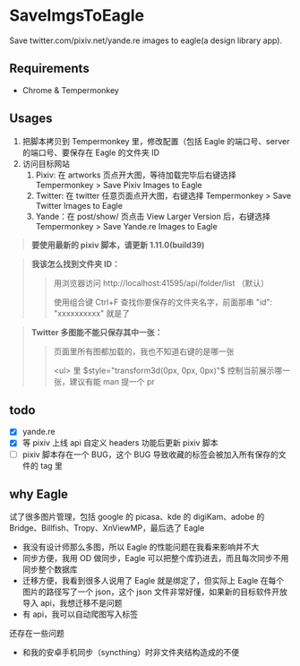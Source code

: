 # SaveImgsToEagle

Save twitter.com/pixiv.net/yande.re images to eagle(a design library app).

## Requirements

- Chrome & Tempermonkey

## Usages

1. 把脚本拷贝到 Tempermonkey 里，修改配置（包括 Eagle 的端口号、server 的端口号、要保存在 Eagle 的文件夹 ID
2. 访问目标网站
    1. Pixiv: 在 artworks 页点开大图，等待加载完毕后右键选择 Tempermonkey > Save Pixiv Images to Eagle
    2. Twitter: 在 twitter 任意页面点开大图，右键选择 Tempermonkey > Save Twitter Images to Eagle
	1. Yande：在 post/show/ 页点击 View Larger Version 后，右键选择 Tempermonkey > Save Yande.re Images to Eagle

> **要使用最新的 pixiv 脚本，请更新 1.11.0(build39)**

> **我该怎么找到文件夹 ID：**
>> 用浏览器访问 http://localhost:41595/api/folder/list （默认）
>> 
>> 使用组合键 Ctrl+F 查找你要保存的文件夹名字，前面那串 "id": "xxxxxxxxxx" 就是了

> **Twitter 多图能不能只保存其中一张：**
>> 页面里所有图都加载的，我也不知道右键的是哪一张
>> 
>> \<ul\> 里 $style="transform3d(0px, 0px, 0px)"$ 控制当前展示哪一张，建议有能 man 提一个 pr

## todo

- [x] yande.re
- [x] 等 pixiv 上线 api 自定义 headers 功能后更新 pixiv 脚本
- [ ] pixiv 脚本存在一个 BUG，这个 BUG 导致收藏的标签会被加入所有保存的文件的 tag 里

## why Eagle

试了很多图片管理，包括 google 的 picasa、kde 的 digiKam、adobe 的 Bridge、Billfish、Tropy、XnViewMP，最后选了 Eagle

- 我没有设计师那么多图，所以 Eagle 的性能问题在我看来影响并不大
- 同步方便，我用 OD 做同步，Eagle 可以把整个库扔进去，而且每次同步不用同步整个数据库
- 迁移方便，我看到很多人说用了 Eagle 就是绑定了，但实际上 Eagle 在每个图片的路径写了一个 json，这个 json 文件非常好懂，如果新的目标软件开放导入 api，我想迁移不是问题
- 有 api，我可以自动爬图写入标签

还存在一些问题

- 和我的安卓手机同步（syncthing）时非文件夹结构造成的不便
